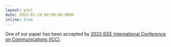 ```yaml
---
layout: post
date: 2023-01-19 00:00:00-0000
inline: true
---
```

One of our paper has been accepted by  [2023 IEEE International Conference on Communications (ICC)](https://icc2023.ieee-icc.org/). 
